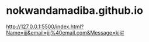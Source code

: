 # nokwandamadiba.github.io
http://127.0.0.1:5500/index.html?Name=jjj&email=jjj%40email.com&Message=kjj#
